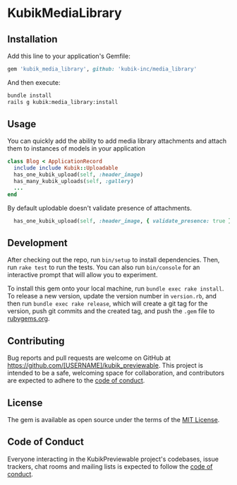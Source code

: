 # KubikMediaLibrary

## Installation

Add this line to your application's Gemfile:

```ruby
gem 'kubik_media_library', github: 'kubik-inc/media_library'
```

And then execute:

```bash
bundle install
rails g kubik:media_library:install
```

## Usage

You can quickly add the ability to add media library attachments and attach them to instances of models in your application

```ruby
class Blog < ApplicationRecord
  include include Kubik::Uploadable
  has_one_kubik_upload(self, :header_image)
  has_many_kubik_uploads(self, :gallery)
  ...
end
```

By default uplodable doesn't validate presence of attachments.

```ruby
  has_one_kubik_upload(self, :header_image, { validate_presence: true })
```

## Development

After checking out the repo, run `bin/setup` to install dependencies. Then, run `rake test` to run the tests. You can also run `bin/console` for an interactive prompt that will allow you to experiment.

To install this gem onto your local machine, run `bundle exec rake install`. To release a new version, update the version number in `version.rb`, and then run `bundle exec rake release`, which will create a git tag for the version, push git commits and the created tag, and push the `.gem` file to [rubygems.org](https://rubygems.org).

## Contributing

Bug reports and pull requests are welcome on GitHub at https://github.com/[USERNAME]/kubik_previewable. This project is intended to be a safe, welcoming space for collaboration, and contributors are expected to adhere to the [code of conduct](https://github.com/primate-inc/kubik_previewable/blob/master/CODE_OF_CONDUCT.md).

## License

The gem is available as open source under the terms of the [MIT License](https://opensource.org/licenses/MIT).

## Code of Conduct

Everyone interacting in the KubikPreviewable project's codebases, issue trackers, chat rooms and mailing lists is expected to follow the [code of conduct](https://github.com/primate-inc/kubik_previewable/blob/master/CODE_OF_CONDUCT.md).

